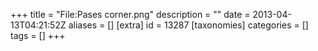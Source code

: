 +++
title = "File:Pases corner.png"
description = ""
date = 2013-04-13T04:21:52Z
aliases = []
[extra]
id = 13287
[taxonomies]
categories = []
tags = []
+++


